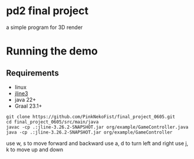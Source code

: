 # pd2 final project
a simple program for 3D render

# Running the demo
## Requirements
- linux
- [jline3](https://github.com/jline/jline3)
- java 22+
- Graal 23.1+

```shell
git clone https://github.com/PinkNekoFist/final_project_0605.git
cd final_project_0605/src/main/java
javac -cp .:jline-3.26.2-SNAPSHOT.jar org/example/GameController.java
java -cp .:jline-3.26.2-SNAPSHOT.jar org/example/GameController 
```
use w, s to move forward and backward
use a, d to turn left and right
use j, k to move up and down